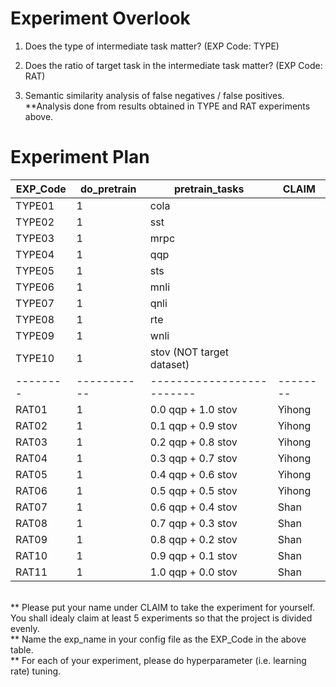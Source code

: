# Experiment Overlook

1. Does the type of intermediate task matter? (EXP Code: TYPE<XX>)


2. Does the ratio of target task in the intermediate task matter? (EXP Code: RAT<XX>)

3. Semantic similarity analysis of false negatives / false positives.
**Analysis done from results obtained in TYPE and RAT experiments above.


# Experiment Plan
| EXP_Code | do_pretrain | pretrain_tasks            | CLAIM    |
|----------|-------------|---------------------------|----------|
| TYPE01   | 1           | cola                      |    |
| TYPE02   | 1           | sst                       |    |
| TYPE03   | 1           | mrpc                      |    |
| TYPE04   | 1           | qqp                       |    |
| TYPE05   | 1           | sts                       |    |
| TYPE06   | 1           | mnli                      |          |
| TYPE07   | 1           | qnli                      |          |
| TYPE08   | 1           | rte                       |          |
| TYPE09   | 1           | wnli                      |          |
| TYPE10   | 1           | stov (NOT target dataset) |          |
| -------- | ----------- | ------------------------- | -------- |
| RAT01    | 1           | 0.0 qqp + 1.0 stov        |   Yihong   |
| RAT02    | 1           | 0.1 qqp + 0.9 stov        |   Yihong   |
| RAT03    | 1           | 0.2 qqp + 0.8 stov        |   Yihong   |
| RAT04    | 1           | 0.3 qqp + 0.7 stov        |   Yihong   |
| RAT05    | 1           | 0.4 qqp + 0.6 stov        |   Yihong   |
| RAT06    | 1           | 0.5 qqp + 0.5 stov        |   Yihong |
| RAT07    | 1           | 0.6 qqp + 0.4 stov        |   Shan |
| RAT08    | 1           | 0.7 qqp + 0.3 stov        |   Shan |
| RAT09    | 1           | 0.8 qqp + 0.2 stov        |   Shan |
| RAT10    | 1           | 0.9 qqp + 0.1 stov        |   Shan |
| RAT11    | 1           | 1.0 qqp + 0.0 stov        |   Shan |
<br>
** Please put your name under CLAIM to take the experiment for yourself. You shall idealy claim at least 5 experiments so that the project is divided evenly.<br>
** Name the exp_name in your config file as the EXP_Code in the above table.<br>
** For each of your experiment, please do hyperparameter (i.e. learning rate) tuning. <br>
